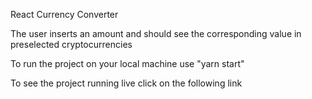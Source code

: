 React Currency Converter

The user inserts an amount and should see the corresponding value in preselected cryptocurrencies  

To run the project on your local machine use "yarn start"

To see the project running live click on the following link
